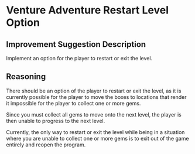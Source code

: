 
# Venture Adventure Restart Level Option

## Improvement Suggestion Description

Implement an option for the player to restart or exit the level.

## Reasoning

There should be an option of the player to restart or exit the level, as it is
currently possible for the player to move the boxes to locations that render it
impossible for the player to collect one or more gems.

Since you must collect all gems to move onto the next level, the player is then
unable to progress to the next level.

Currently, the only way to restart or exit the level while being in a situation
where you are unable to collect one or more gems is to exit out of the game
entirely and reopen the program.
